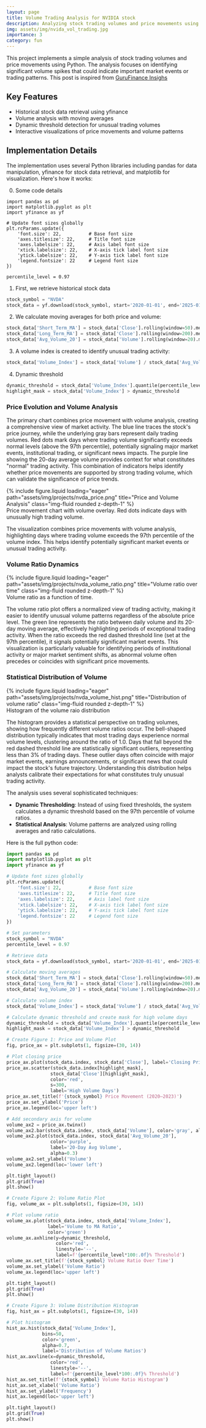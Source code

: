 ```yaml
---
layout: page
title: Volume Trading Analysis for NVIDIA stock
description: Analyzing stock trading volumes and price movements using Python
img: assets/img/nvida_vol_trading.jpg
importance: 3
category: fun
---
```


This project implements a simple analysis of stock trading volumes and price movements using Python. The analysis focuses on identifying significant volume spikes that could indicate important market events or trading patterns. This post is inspired from [GuruFinance Insighs](https://ayratmurtazin.beehiiv.com/)

## Key Features

- Historical stock data retrieval using yfinance
- Volume analysis with moving averages
- Dynamic threshold detection for unusual trading volumes
- Interactive visualizations of price movements and volume patterns

## Implementation Details

The implementation uses several Python libraries including pandas for data manipulation, yfinance for stock data retrieval, and matplotlib for visualization. Here's how it works:

0. Some code details
```
import pandas as pd
import matplotlib.pyplot as plt
import yfinance as yf

# Update font sizes globally
plt.rcParams.update({
    'font.size': 22,          # Base font size
    'axes.titlesize': 22,     # Title font size
    'axes.labelsize': 22,     # Axis label font size
    'xtick.labelsize': 22,    # X-axis tick label font size
    'ytick.labelsize': 22,    # Y-axis tick label font size
    'legend.fontsize': 22     # Legend font size
})

percentile_level = 0.97
```

1. First, we retrieve historical stock data

```python
stock_symbol = "NVDA"
stock_data = yf.download(stock_symbol, start='2020-01-01', end='2025-01-17')
```

2. We calculate moving averages for both price and volume:
```python
stock_data['Short_Term_MA'] = stock_data['Close'].rolling(window=50).mean()
stock_data['Long_Term_MA'] = stock_data['Close'].rolling(window=200).mean()
stock_data['Avg_Volume_20'] = stock_data['Volume'].rolling(window=20).mean()
```

3. A volume index is created to identify unusual trading activity:


```python
stock_data['Volume_Index'] = stock_data['Volume'] / stock_data['Avg_Volume_20']
```

4. Dynamic threshold
```python
dynamic_threshold = stock_data['Volume_Index'].quantile(percentile_level)
highlight_mask = stock_data['Volume_Index'] > dynamic_threshold
```

### Price Evolution and Volume Analysis

The primary chart combines price movement with volume analysis, creating a comprehensive view of market activity. The blue line traces the stock's price journey, while the underlying gray bars represent daily trading volumes. Red dots mark days where trading volume significantly exceeds normal levels (above the 97th percentile), potentially signaling major market events, institutional trading, or significant news impacts. The purple line showing the 20-day average volume provides context for what constitutes "normal" trading activity. This combination of indicators helps identify whether price movements are supported by strong trading volume, which can validate the significance of price trends.

<div class="row">
    <div class="col-sm mt-3 mt-md-0">
        {% include figure.liquid loading="eager" path="assets/img/projects/nvda_price.png" title="Price and Volume Analysis" class="img-fluid rounded z-depth-1" %}
    </div>
</div>
<div class="caption">
    Price movement chart with volume overlay. Red dots indicate days with unusually high trading volume.
</div>

The visualization combines price movements with volume analysis, highlighting days where trading volume exceeds the 97th percentile of the volume index. This helps identify potentially significant market events or unusual trading activity.



### Volume Ratio Dynamics

<div class="row">
    <div class="col-sm mt-3 mt-md-0">
        {% include figure.liquid loading="eager" path="assets/img/projects/nvda_volume_ratio.png" title="Volume ratio over time" class="img-fluid rounded z-depth-1" %}
    </div>
</div>
<div class="caption">
    Volume ratio as a function of time.
</div>


The volume ratio plot offers a normalized view of trading activity, making it easier to identify unusual volume patterns regardless of the absolute price level. The green line represents the ratio between daily volume and its 20-day moving average, effectively highlighting periods of exceptional trading activity. When the ratio exceeds the red dashed threshold line (set at the 97th percentile), it signals potentially significant market events. This visualization is particularly valuable for identifying periods of institutional activity or major market sentiment shifts, as abnormal volume often precedes or coincides with significant price movements.

### Statistical Distribution of Volume

<div class="row">
    <div class="col-sm mt-3 mt-md-0">
        {% include figure.liquid loading="eager" path="assets/img/projects/nvda_volume_hist.png" title="Distribution of volume ratio" class="img-fluid rounded z-depth-1" %}
    </div>
</div>
<div class="caption">
    Histogram of the volume raio distribution
</div>


The histogram provides a statistical perspective on trading volumes, showing how frequently different volume ratios occur. The bell-shaped distribution typically indicates that most trading days experience normal volume levels, clustering around the ratio of 1.0. Days that fall beyond the red dashed threshold line are statistically significant outliers, representing less than 3% of trading days. These outlier days often coincide with major market events, earnings announcements, or significant news that could impact the stock's future trajectory. Understanding this distribution helps analysts calibrate their expectations for what constitutes truly unusual trading activity.



The analysis uses several sophisticated techniques:

- **Dynamic Thresholding**: Instead of using fixed thresholds, the system calculates a dynamic threshold based on the 97th percentile of volume ratios.
- **Statistical Analysis**: Volume patterns are analyzed using rolling averages and ratio calculations.

Here is the full python code: 
```python
import pandas as pd
import matplotlib.pyplot as plt
import yfinance as yf

# Update font sizes globally
plt.rcParams.update({
    'font.size': 22,          # Base font size
    'axes.titlesize': 22,     # Title font size
    'axes.labelsize': 22,     # Axis label font size
    'xtick.labelsize': 22,    # X-axis tick label font size
    'ytick.labelsize': 22,    # Y-axis tick label font size
    'legend.fontsize': 22     # Legend font size
})

# Set parameters
stock_symbol = "NVDA"
percentile_level = 0.97

# Retrieve data 
stock_data = yf.download(stock_symbol, start='2020-01-01', end='2025-01-17')

# Calculate moving averages
stock_data['Short_Term_MA'] = stock_data['Close'].rolling(window=50).mean()
stock_data['Long_Term_MA'] = stock_data['Close'].rolling(window=200).mean()
stock_data['Avg_Volume_20'] = stock_data['Volume'].rolling(window=20).mean()

# Calculate volume index
stock_data['Volume_Index'] = stock_data['Volume'] / stock_data['Avg_Volume_20']

# Calculate dynamic threshold and create mask for high volume days
dynamic_threshold = stock_data['Volume_Index'].quantile(percentile_level)
highlight_mask = stock_data['Volume_Index'] > dynamic_threshold

# Create Figure 1: Price and Volume Plot
fig, price_ax = plt.subplots(1, figsize=(30, 14))

# Plot closing price
price_ax.plot(stock_data.index, stock_data['Close'], label='Closing Price', color='blue')
price_ax.scatter(stock_data.index[highlight_mask], 
                stock_data['Close'][highlight_mask], 
                color='red', 
                s=300, 
                label='High Volume Days')
price_ax.set_title(f'{stock_symbol} Price Movement (2020–2023)')
price_ax.set_ylabel('Price')
price_ax.legend(loc='upper left')

# Add secondary axis for volume
volume_ax2 = price_ax.twinx()
volume_ax2.bar(stock_data.index, stock_data['Volume'], color='gray', alpha=0.3, label='Volume')
volume_ax2.plot(stock_data.index, stock_data['Avg_Volume_20'], 
                color='purple', 
                label='20-Day Avg Volume', 
                alpha=0.3)
volume_ax2.set_ylabel('Volume')
volume_ax2.legend(loc='lower left')

plt.tight_layout()
plt.grid(True)
plt.show()

# Create Figure 2: Volume Ratio Plot
fig, volume_ax = plt.subplots(1, figsize=(30, 14))

# Plot volume ratio
volume_ax.plot(stock_data.index, stock_data['Volume_Index'], 
               label='Volume to MA Ratio', 
               color='green')
volume_ax.axhline(y=dynamic_threshold, 
                  color='red', 
                  linestyle='--', 
                  label=f'{percentile_level*100:.0f}% Threshold')
volume_ax.set_title(f'{stock_symbol} Volume Ratio Over Time')
volume_ax.set_ylabel('Volume Ratio')
volume_ax.legend(loc='upper left')

plt.tight_layout()
plt.grid(True)
plt.show()

# Create Figure 3: Volume Distribution Histogram
fig, hist_ax = plt.subplots(1, figsize=(30, 14))

# Plot histogram
hist_ax.hist(stock_data['Volume_Index'], 
             bins=50, 
             color='green', 
             alpha=0.7, 
             label='Distribution of Volume Ratios')
hist_ax.axvline(x=dynamic_threshold, 
                color='red', 
                linestyle='--', 
                label=f'{percentile_level*100:.0f}% Threshold')
hist_ax.set_title(f'{stock_symbol} Volume Ratio Histogram')
hist_ax.set_xlabel('Volume Ratio')
hist_ax.set_ylabel('Frequency')
hist_ax.legend(loc='upper left')

plt.tight_layout()
plt.grid(True)
plt.show()

```
